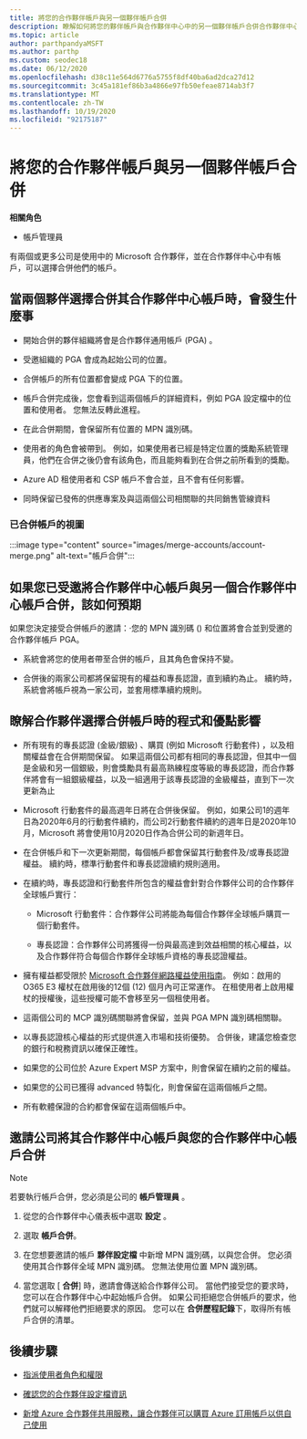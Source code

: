 ```yaml
---
title: 將您的合作夥伴帳戶與另一個夥伴帳戶合併
description: 瞭解如何將您的夥伴帳戶與合作夥伴中心中的另一個夥伴帳戶合併合作夥伴中心中的使用中 Microsoft 合作夥伴的公司。
ms.topic: article
author: parthpandyaMSFT
ms.author: parthp
ms.custom: seodec18
ms.date: 06/12/2020
ms.openlocfilehash: d38c11e564d6776a5755f8df40ba6ad2dca27d12
ms.sourcegitcommit: 3c45a181ef86b3a4866e97fb50efeae8714ab3f7
ms.translationtype: MT
ms.contentlocale: zh-TW
ms.lasthandoff: 10/19/2020
ms.locfileid: "92175187"
---
```

# <a name="merge-your-partner-account-with-another-partner-account"></a>將您的合作夥伴帳戶與另一個夥伴帳戶合併

**相關角色**

- 帳戶管理員

有兩個或更多公司是使用中的 Microsoft 合作夥伴，並在合作夥伴中心中有帳戶，可以選擇合併他們的帳戶。

## <a name="what-happens-when-two-partners-elect-to-merge-their-partner-center-accounts"></a>當兩個夥伴選擇合併其合作夥伴中心帳戶時，會發生什麼事

- 開始合併的夥伴組織將會是合作夥伴通用帳戶 (PGA) 。

- 受邀組織的 PGA 會成為起始公司的位置。

- 合併帳戶的所有位置都會變成 PGA 下的位置。

- 帳戶合併完成後，您會看到這兩個帳戶的詳細資料，例如 PGA 設定檔中的位置和使用者。 您無法反轉此進程。

- 在此合併期間，會保留所有位置的 MPN 識別碼。

- 使用者的角色會被帶到。 例如，如果使用者已經是特定位置的獎勵系統管理員，他們在合併之後仍會有該角色，而且能夠看到在合併之前所看到的獎勵。

- Azure AD 租使用者和 CSP 帳戶不會合並，且不會有任何影響。

- 同時保留已發佈的供應專案及與這兩個公司相關聯的共同銷售管線資料

### <a name="view-of-merged-accounts"></a>已合併帳戶的視圖

:::image type="content" source="images/merge-accounts/account-merge.png" alt-text="帳戶合併":::

## <a name="what-to-expect-if-you-have-been-invited-to-merge-your-partner-center-account-with-another-partner-center-account"></a>如果您已受邀將合作夥伴中心帳戶與另一個合作夥伴中心帳戶合併，該如何預期

如果您決定接受合併帳戶的邀請：·您的 MPN 識別碼 () 和位置將會合並到受邀的合作夥伴帳戶 PGA。

- 系統會將您的使用者帶至合併的帳戶，且其角色會保持不變。

- 合併後的兩家公司都將保留現有的權益和專長認證，直到續約為止。 續約時，系統會將帳戶視為一家公司，並套用標準續約規則。

## <a name="understand-the-impacts-to-programs-and-benefits-when-partners-elect-to-merge-accounts"></a>瞭解合作夥伴選擇合併帳戶時的程式和優點影響

- 所有現有的專長認證 (金級/銀級) 、購買 (例如 Microsoft 行動套件) ，以及相關權益會在合併期間保留。 如果這兩個公司都有相同的專長認證，但其中一個是金級和另一個銀級，則會獎勵具有最高熟練程度等級的專長認證，而合作夥伴將會有一組銀級權益，以及一組適用于該專長認證的金級權益，直到下一次更新為止 

- Microsoft 行動套件的最高週年日將在合併後保留。 例如，如果公司1的週年日為2020年6月的行動套件續約，而公司2行動套件續約的週年日是2020年10月，Microsoft 將會使用10月2020日作為合併公司的新週年日。

- 在合併帳戶和下一次更新期間，每個帳戶都會保留其行動套件及/或專長認證權益。 續約時，標準行動套件和專長認證續約規則適用。

- 在續約時，專長認證和行動套件所包含的權益會針對合作夥伴公司的合作夥伴全球帳戶實行：

  - Microsoft 行動套件：合作夥伴公司將能為每個合作夥伴全球帳戶購買一個行動套件。

  - 專長認證：合作夥伴公司將獲得一份與最高達到效益相關的核心權益，以及合作夥伴符合每個合作夥伴全球帳戶資格的專長認證權益。

- 擁有權益都受限於 [Microsoft 合作夥伴網路權益使用指南](https://aka.ms/partner-benefits-use-guide)。 例如：啟用的 O365 E3 權杖在啟用後的12個 (12) 個月內可正常運作。 在租使用者上啟用權杖的授權後，這些授權可能不會移至另一個租使用者。

- 這兩個公司的 MCP 識別碼關聯將會保留，並與 PGA MPN 識別碼相關聯。

- 以專長認證核心權益的形式提供進入市場和技術優勢。 合併後，建議您檢查您的銀行和稅務資訊以確保正確性。

- 如果您的公司位於 Azure Expert MSP 方案中，則會保留在續約之前的權益。

- 如果您的公司已獲得 advanced 特製化，則會保留在這兩個帳戶之間。

- 所有軟體保證的合約都會保留在這兩個帳戶中。 

## <a name="invite-a-company-to-merge-their-partner-center-account-with-your-partner-center-account"></a>邀請公司將其合作夥伴中心帳戶與您的合作夥伴中心帳戶合併

>[!Note]
>若要執行帳戶合併，您必須是公司的 **帳戶管理員** 。

1. 從您的合作夥伴中心儀表板中選取 **設定** 。 

2. 選取 **帳戶合併**。

3. 在您想要邀請的帳戶 **夥伴設定檔** 中新增 MPN 識別碼，以與您合併。 您必須使用其合作夥伴全域 MPN 識別碼。 您無法使用位置 MPN 識別碼。

4. 當您選取 [ **合併**] 時，邀請會傳送給合作夥伴公司。 當他們接受您的要求時，您可以在合作夥伴中心中起始帳戶合併。 如果公司拒絕您合併帳戶的要求，他們就可以解釋他們拒絕要求的原因。 您可以在 **合併歷程記錄**下，取得所有帳戶合併的清單。

## <a name="next-steps"></a>後續步驟

- [指派使用者角色和權限](permissions-overview.md)

- [確認您的合作夥伴設定檔資訊](update-your-partner-profile.md)

- [新增 Azure 合作夥伴共用服務，讓合作夥伴可以購買 Azure 訂用帳戶以供自己使用](shared-services.md)
